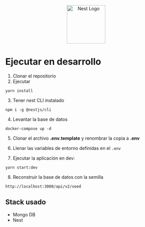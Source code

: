 <p align="center">
  <a href="http://nestjs.com/" target="blank"><img src="https://nestjs.com/img/logo-small.svg" width="120" alt="Nest Logo" /></a>
</p>

# Ejecutar en desarrollo

1. Clonar el repositorio
2. Ejecutar 
```
yarn install
```
3. Tener nest CLI instalado 
```
npm i -g @nestjs/cli 
```

4. Levantar la base de datos 
```
docker-compose up -d 
```

5. Clonar el archivo __.env.template__ y renombrar la copia a __.env__

6. Llenar las variables de entorno definidas en el ```.env```

7. Ejecutar la aplicación en dev:
```
yarn start:dev
```


8. Reconstruir la base de datos con la semilla
```
http://localhost:3000/api/v2/seed
```

## Stack usado
* Mongo DB 
* Nest 
